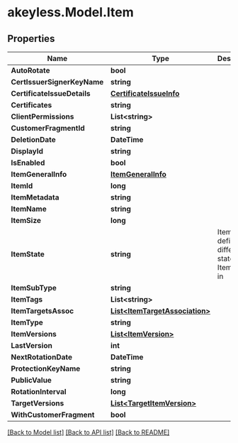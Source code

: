 # akeyless.Model.Item

## Properties

Name | Type | Description | Notes
------------ | ------------- | ------------- | -------------
**AutoRotate** | **bool** |  | [optional] 
**CertIssuerSignerKeyName** | **string** |  | [optional] 
**CertificateIssueDetails** | [**CertificateIssueInfo**](CertificateIssueInfo.md) |  | [optional] 
**Certificates** | **string** |  | [optional] 
**ClientPermissions** | **List&lt;string&gt;** |  | [optional] 
**CustomerFragmentId** | **string** |  | [optional] 
**DeletionDate** | **DateTime** |  | [optional] 
**DisplayId** | **string** |  | [optional] 
**IsEnabled** | **bool** |  | [optional] 
**ItemGeneralInfo** | [**ItemGeneralInfo**](ItemGeneralInfo.md) |  | [optional] 
**ItemId** | **long** |  | [optional] 
**ItemMetadata** | **string** |  | [optional] 
**ItemName** | **string** |  | [optional] 
**ItemSize** | **long** |  | [optional] 
**ItemState** | **string** | ItemState defines the different states an Item can be in | [optional] 
**ItemSubType** | **string** |  | [optional] 
**ItemTags** | **List&lt;string&gt;** |  | [optional] 
**ItemTargetsAssoc** | [**List&lt;ItemTargetAssociation&gt;**](ItemTargetAssociation.md) |  | [optional] 
**ItemType** | **string** |  | [optional] 
**ItemVersions** | [**List&lt;ItemVersion&gt;**](ItemVersion.md) |  | [optional] 
**LastVersion** | **int** |  | [optional] 
**NextRotationDate** | **DateTime** |  | [optional] 
**ProtectionKeyName** | **string** |  | [optional] 
**PublicValue** | **string** |  | [optional] 
**RotationInterval** | **long** |  | [optional] 
**TargetVersions** | [**List&lt;TargetItemVersion&gt;**](TargetItemVersion.md) |  | [optional] 
**WithCustomerFragment** | **bool** |  | [optional] 

[[Back to Model list]](../README.md#documentation-for-models) [[Back to API list]](../README.md#documentation-for-api-endpoints) [[Back to README]](../README.md)

